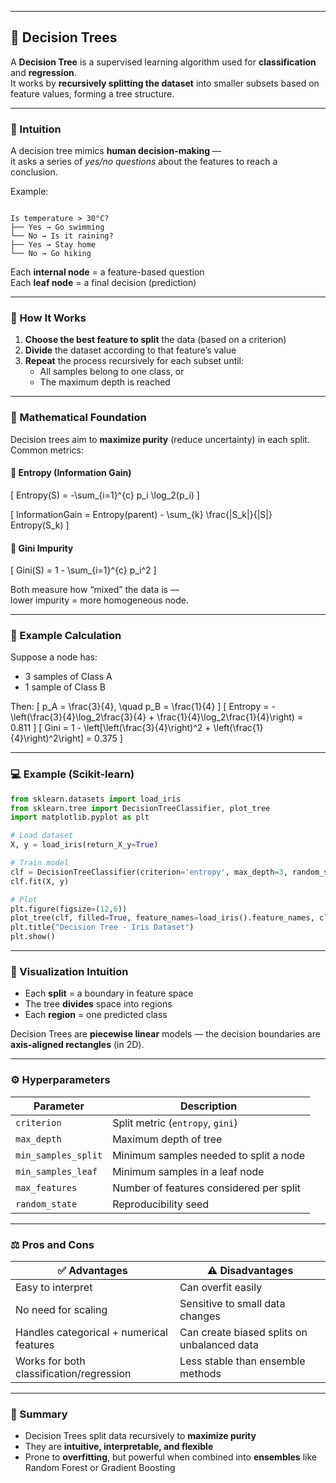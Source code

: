 
---

## 🌳 Decision Trees

A **Decision Tree** is a supervised learning algorithm used for **classification** and **regression**.  
It works by **recursively splitting the dataset** into smaller subsets based on feature values, forming a tree structure.

---

### 🧠 Intuition

A decision tree mimics **human decision-making** —  
it asks a series of *yes/no questions* about the features to reach a conclusion.

Example:

```

Is temperature > 30°C?
├── Yes → Go swimming
└── No → Is it raining?
├── Yes → Stay home
└── No → Go hiking

````

Each **internal node** = a feature-based question  
Each **leaf node** = a final decision (prediction)

---

### 🧩 How It Works

1. **Choose the best feature to split** the data (based on a criterion)
2. **Divide** the dataset according to that feature’s value  
3. **Repeat** the process recursively for each subset until:
   - All samples belong to one class, or  
   - The maximum depth is reached

---

### 📐 Mathematical Foundation

Decision trees aim to **maximize purity** (reduce uncertainty) in each split.  
Common metrics:

#### 🔹 Entropy (Information Gain)

\[
Entropy(S) = -\sum_{i=1}^{c} p_i \log_2(p_i)
\]

\[
InformationGain = Entropy(parent) - \sum_{k} \frac{|S_k|}{|S|} Entropy(S_k)
\]

#### 🔹 Gini Impurity

\[
Gini(S) = 1 - \sum_{i=1}^{c} p_i^2
\]

Both measure how “mixed” the data is —  
lower impurity = more homogeneous node.

---

### 🧮 Example Calculation

Suppose a node has:
- 3 samples of Class A  
- 1 sample of Class B  

Then:
\[
p_A = \frac{3}{4}, \quad p_B = \frac{1}{4}
\]
\[
Entropy = -\left(\frac{3}{4}\log_2\frac{3}{4} + \frac{1}{4}\log_2\frac{1}{4}\right) = 0.811
\]
\[
Gini = 1 - \left[\left(\frac{3}{4}\right)^2 + \left(\frac{1}{4}\right)^2\right] = 0.375
\]

---

### 💻 Example (Scikit-learn)

```python
from sklearn.datasets import load_iris
from sklearn.tree import DecisionTreeClassifier, plot_tree
import matplotlib.pyplot as plt

# Load dataset
X, y = load_iris(return_X_y=True)

# Train model
clf = DecisionTreeClassifier(criterion='entropy', max_depth=3, random_state=0)
clf.fit(X, y)

# Plot
plt.figure(figsize=(12,6))
plot_tree(clf, filled=True, feature_names=load_iris().feature_names, class_names=load_iris().target_names)
plt.title("Decision Tree - Iris Dataset")
plt.show()
````

---

### 🌈 Visualization Intuition

* Each **split** = a boundary in feature space
* The tree **divides** space into regions
* Each **region** = one predicted class

Decision Trees are **piecewise linear** models —
the decision boundaries are **axis-aligned rectangles** (in 2D).

---

### ⚙️ Hyperparameters

| Parameter           | Description                             |
| ------------------- | --------------------------------------- |
| `criterion`         | Split metric (`entropy`, `gini`)        |
| `max_depth`         | Maximum depth of tree                   |
| `min_samples_split` | Minimum samples needed to split a node  |
| `min_samples_leaf`  | Minimum samples in a leaf node          |
| `max_features`      | Number of features considered per split |
| `random_state`      | Reproducibility seed                    |

---

### ⚖️ Pros and Cons

| ✅ Advantages                             | ⚠️ Disadvantages                            |
| ---------------------------------------- | ------------------------------------------- |
| Easy to interpret                        | Can overfit easily                          |
| No need for scaling                      | Sensitive to small data changes             |
| Handles categorical + numerical features | Can create biased splits on unbalanced data |
| Works for both classification/regression | Less stable than ensemble methods           |

---

### 🚀 Summary

* Decision Trees split data recursively to **maximize purity**
* They are **intuitive, interpretable, and flexible**
* Prone to **overfitting**, but powerful when combined into **ensembles** like Random Forest or Gradient Boosting


